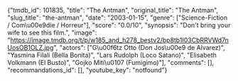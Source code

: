 {"tmdb_id": 101835, "title": "The Antman", "original_title": "The Antman", "slug_title": "the-antman", "date": "2003-01-15", "genre": ["Science-Fiction / Com\u00e9die / Horreur"], "score": "0.0/10", "synopsis": "Don't bring your wife to see this film.", "image": "https://image.tmdb.org/t/p/w185_and_h278_bestv2/bp8tb1I03CbRRVWd7nUosOB1OLZ.jpg", "actors": ["G\u00f6tz Otto (Don Jos\u00e9 de Alvarez)", "Yasmina Filali (Bella Bonita)", "Lars Rudolph (Loco Satano)", "Elisabeth Volkmann (El Busto)", "Gojko Miti\u0107 (Fumigimo)"], "comments": [], "recommandations_id": [], "youtube_key": "notfound"}